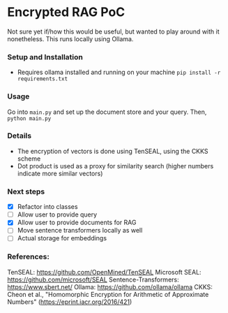 # Encrypted RAG PoC
Not sure yet if/how this would be useful, but wanted to play around with it nonetheless.
This runs locally using Ollama.

### Setup and Installation
- Requires ollama installed and running on your machine
`pip install -r requirements.txt`
### Usage
Go into `main.py` and set up the document store and your query.
Then, `python main.py`

### Details
- The encryption of vectors is done using TenSEAL, using the CKKS scheme
- Dot product is used as a proxy for similarity search (higher numbers indicate more similar vectors)

### Next steps
- [x] Refactor into classes
- [ ] Allow user to provide query
- [x] Allow user to provide documents for RAG
- [ ] Move sentence transformers locally as well
- [ ] Actual storage for embeddings

### References:
TenSEAL: https://github.com/OpenMined/TenSEAL
Microsoft SEAL: https://github.com/microsoft/SEAL
Sentence-Transformers: https://www.sbert.net/
Ollama: https://github.com/ollama/ollama
CKKS: Cheon et al., "Homomorphic Encryption for Arithmetic of Approximate Numbers" (https://eprint.iacr.org/2016/421)